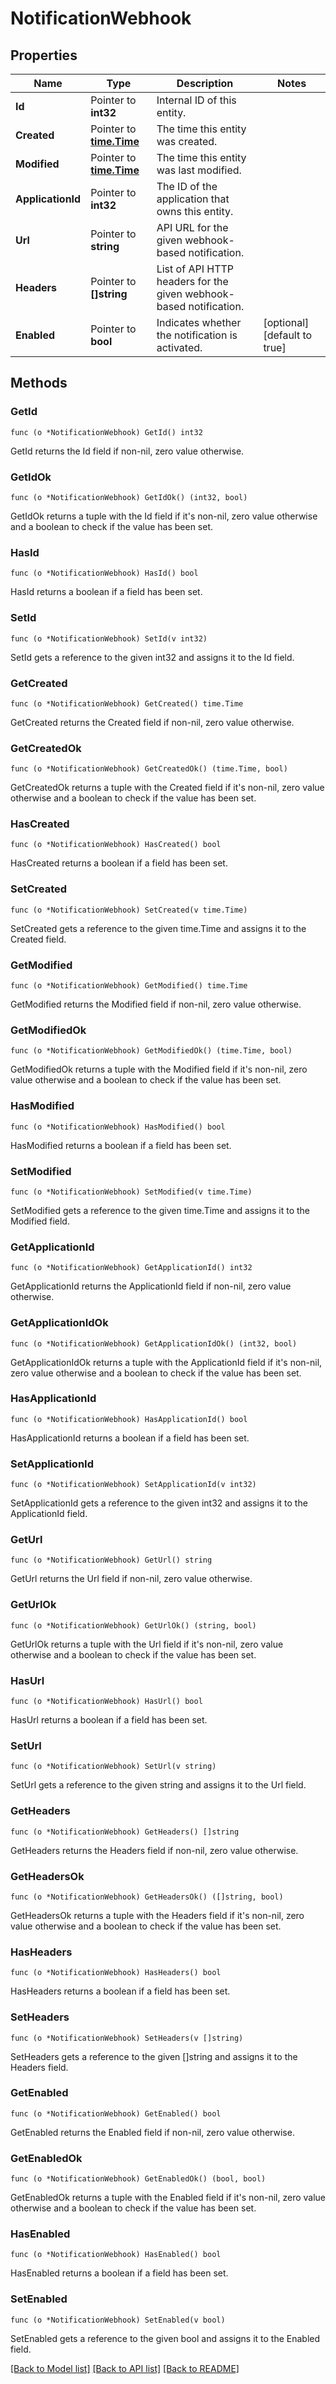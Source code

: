 # NotificationWebhook

## Properties

Name | Type | Description | Notes
------------ | ------------- | ------------- | -------------
**Id** | Pointer to **int32** | Internal ID of this entity. | 
**Created** | Pointer to [**time.Time**](time.Time.md) | The time this entity was created. | 
**Modified** | Pointer to [**time.Time**](time.Time.md) | The time this entity was last modified. | 
**ApplicationId** | Pointer to **int32** | The ID of the application that owns this entity. | 
**Url** | Pointer to **string** | API URL for the given webhook-based notification. | 
**Headers** | Pointer to **[]string** | List of API HTTP headers for the given webhook-based notification. | 
**Enabled** | Pointer to **bool** | Indicates whether the notification is activated. | [optional] [default to true]

## Methods

### GetId

`func (o *NotificationWebhook) GetId() int32`

GetId returns the Id field if non-nil, zero value otherwise.

### GetIdOk

`func (o *NotificationWebhook) GetIdOk() (int32, bool)`

GetIdOk returns a tuple with the Id field if it's non-nil, zero value otherwise
and a boolean to check if the value has been set.

### HasId

`func (o *NotificationWebhook) HasId() bool`

HasId returns a boolean if a field has been set.

### SetId

`func (o *NotificationWebhook) SetId(v int32)`

SetId gets a reference to the given int32 and assigns it to the Id field.

### GetCreated

`func (o *NotificationWebhook) GetCreated() time.Time`

GetCreated returns the Created field if non-nil, zero value otherwise.

### GetCreatedOk

`func (o *NotificationWebhook) GetCreatedOk() (time.Time, bool)`

GetCreatedOk returns a tuple with the Created field if it's non-nil, zero value otherwise
and a boolean to check if the value has been set.

### HasCreated

`func (o *NotificationWebhook) HasCreated() bool`

HasCreated returns a boolean if a field has been set.

### SetCreated

`func (o *NotificationWebhook) SetCreated(v time.Time)`

SetCreated gets a reference to the given time.Time and assigns it to the Created field.

### GetModified

`func (o *NotificationWebhook) GetModified() time.Time`

GetModified returns the Modified field if non-nil, zero value otherwise.

### GetModifiedOk

`func (o *NotificationWebhook) GetModifiedOk() (time.Time, bool)`

GetModifiedOk returns a tuple with the Modified field if it's non-nil, zero value otherwise
and a boolean to check if the value has been set.

### HasModified

`func (o *NotificationWebhook) HasModified() bool`

HasModified returns a boolean if a field has been set.

### SetModified

`func (o *NotificationWebhook) SetModified(v time.Time)`

SetModified gets a reference to the given time.Time and assigns it to the Modified field.

### GetApplicationId

`func (o *NotificationWebhook) GetApplicationId() int32`

GetApplicationId returns the ApplicationId field if non-nil, zero value otherwise.

### GetApplicationIdOk

`func (o *NotificationWebhook) GetApplicationIdOk() (int32, bool)`

GetApplicationIdOk returns a tuple with the ApplicationId field if it's non-nil, zero value otherwise
and a boolean to check if the value has been set.

### HasApplicationId

`func (o *NotificationWebhook) HasApplicationId() bool`

HasApplicationId returns a boolean if a field has been set.

### SetApplicationId

`func (o *NotificationWebhook) SetApplicationId(v int32)`

SetApplicationId gets a reference to the given int32 and assigns it to the ApplicationId field.

### GetUrl

`func (o *NotificationWebhook) GetUrl() string`

GetUrl returns the Url field if non-nil, zero value otherwise.

### GetUrlOk

`func (o *NotificationWebhook) GetUrlOk() (string, bool)`

GetUrlOk returns a tuple with the Url field if it's non-nil, zero value otherwise
and a boolean to check if the value has been set.

### HasUrl

`func (o *NotificationWebhook) HasUrl() bool`

HasUrl returns a boolean if a field has been set.

### SetUrl

`func (o *NotificationWebhook) SetUrl(v string)`

SetUrl gets a reference to the given string and assigns it to the Url field.

### GetHeaders

`func (o *NotificationWebhook) GetHeaders() []string`

GetHeaders returns the Headers field if non-nil, zero value otherwise.

### GetHeadersOk

`func (o *NotificationWebhook) GetHeadersOk() ([]string, bool)`

GetHeadersOk returns a tuple with the Headers field if it's non-nil, zero value otherwise
and a boolean to check if the value has been set.

### HasHeaders

`func (o *NotificationWebhook) HasHeaders() bool`

HasHeaders returns a boolean if a field has been set.

### SetHeaders

`func (o *NotificationWebhook) SetHeaders(v []string)`

SetHeaders gets a reference to the given []string and assigns it to the Headers field.

### GetEnabled

`func (o *NotificationWebhook) GetEnabled() bool`

GetEnabled returns the Enabled field if non-nil, zero value otherwise.

### GetEnabledOk

`func (o *NotificationWebhook) GetEnabledOk() (bool, bool)`

GetEnabledOk returns a tuple with the Enabled field if it's non-nil, zero value otherwise
and a boolean to check if the value has been set.

### HasEnabled

`func (o *NotificationWebhook) HasEnabled() bool`

HasEnabled returns a boolean if a field has been set.

### SetEnabled

`func (o *NotificationWebhook) SetEnabled(v bool)`

SetEnabled gets a reference to the given bool and assigns it to the Enabled field.


[[Back to Model list]](../README.md#documentation-for-models) [[Back to API list]](../README.md#documentation-for-api-endpoints) [[Back to README]](../README.md)


